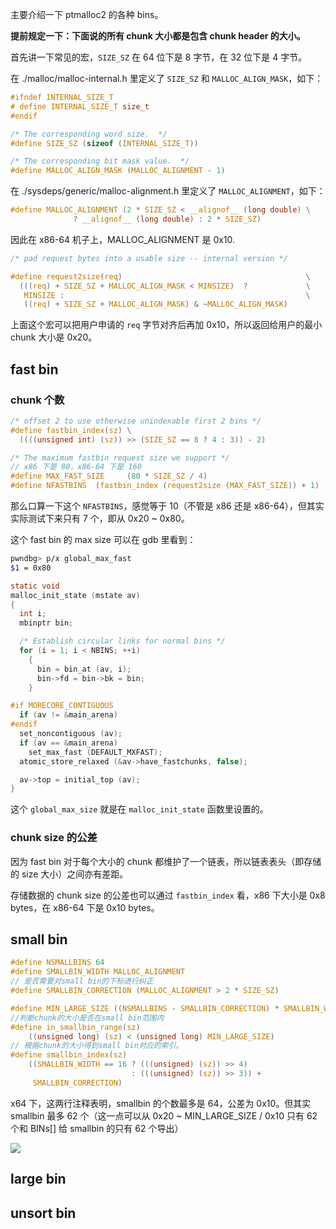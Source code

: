 主要介绍一下 ptmalloc2 的各种 bins。

**提前规定一下：下面说的所有 chunk 大小都是包含 chunk header 的大小。**

首先讲一下常见的宏，`SIZE_SZ` 在 64 位下是 8 字节，在 32 位下是 4 字节。

在 ./malloc/malloc-internal.h 里定义了 `SIZE_SZ` 和 `MALLOC_ALIGN_MASK`，如下：

```c
#ifndef INTERNAL_SIZE_T
# define INTERNAL_SIZE_T size_t
#endif

/* The corresponding word size.  */
#define SIZE_SZ (sizeof (INTERNAL_SIZE_T))

/* The corresponding bit mask value.  */
#define MALLOC_ALIGN_MASK (MALLOC_ALIGNMENT - 1)
```

在 ./sysdeps/generic/malloc-alignment.h 里定义了 `MALLOC_ALIGNMENT`，如下：

```c
#define MALLOC_ALIGNMENT (2 * SIZE_SZ < __alignof__ (long double) \
			  ? __alignof__ (long double) : 2 * SIZE_SZ)
```

因此在 x86-64 机子上，MALLOC_ALIGNMENT 是 0x10.

```c
/* pad request bytes into a usable size -- internal version */

#define request2size(req)                                         \
  (((req) + SIZE_SZ + MALLOC_ALIGN_MASK < MINSIZE)  ?             \
   MINSIZE :                                                      \
   ((req) + SIZE_SZ + MALLOC_ALIGN_MASK) & ~MALLOC_ALIGN_MASK)
```

上面这个宏可以把用户申请的 `req` 字节对齐后再加 0x10，所以返回给用户的最小 chunk 大小是 0x20。



## fast bin

### chunk 个数

```c
/* offset 2 to use otherwise unindexable first 2 bins */
#define fastbin_index(sz) \
  ((((unsigned int) (sz)) >> (SIZE_SZ == 8 ? 4 : 3)) - 2)

/* The maximum fastbin request size we support */
// x86 下是 80，x86-64 下是 160
#define MAX_FAST_SIZE     (80 * SIZE_SZ / 4)
#define NFASTBINS  (fastbin_index (request2size (MAX_FAST_SIZE)) + 1)
```

那么口算一下这个 `NFASTBINS`，感觉等于 10（不管是 x86 还是 x86-64），但其实实际测试下来只有 7 个，即从 0x20 ~ 0x80。

这个 fast bin 的 max size 可以在 gdb 里看到：

```bash
pwndbg> p/x global_max_fast
$1 = 0x80
```

```c
static void
malloc_init_state (mstate av)
{
  int i;
  mbinptr bin;

  /* Establish circular links for normal bins */
  for (i = 1; i < NBINS; ++i)
    {
      bin = bin_at (av, i);
      bin->fd = bin->bk = bin;
    }

#if MORECORE_CONTIGUOUS
  if (av != &main_arena)
#endif
  set_noncontiguous (av);
  if (av == &main_arena)
    set_max_fast (DEFAULT_MXFAST);
  atomic_store_relaxed (&av->have_fastchunks, false);

  av->top = initial_top (av);
}
```
这个 `global_max_size` 就是在 `malloc_init_state` 函数里设置的。 

### chunk size 的公差

因为 fast bin 对于每个大小的 chunk 都维护了一个链表，所以链表表头（即存储的 size 大小）之间亦有差距。

存储数据的 chunk size 的公差也可以通过 `fastbin_index` 看，x86 下大小是 0x8 bytes，在 x86-64 下是 0x10 bytes。



## small bin

```c
#define NSMALLBINS 64
#define SMALLBIN_WIDTH MALLOC_ALIGNMENT
// 是否需要对small bin的下标进行纠正
#define SMALLBIN_CORRECTION (MALLOC_ALIGNMENT > 2 * SIZE_SZ)

#define MIN_LARGE_SIZE ((NSMALLBINS - SMALLBIN_CORRECTION) * SMALLBIN_WIDTH)
//判断chunk的大小是否在small bin范围内
#define in_smallbin_range(sz)                                                  \
    ((unsigned long) (sz) < (unsigned long) MIN_LARGE_SIZE)
// 根据chunk的大小得到small bin对应的索引。
#define smallbin_index(sz)                                                     \
    ((SMALLBIN_WIDTH == 16 ? (((unsigned) (sz)) >> 4)                          \
                           : (((unsigned) (sz)) >> 3)) +                       \
     SMALLBIN_CORRECTION)
```

x64 下，这两行注释表明，smallbin 的个数最多是 64，公差为 0x10。但其实 smallbin 最多 62 个（这一点可以从 0x20 ~ MIN_LARGE_SIZE / 0x10 只有 62 个和 BINs[] 给 smallbin 的只有 62 个导出）


![](https://azeria-labs.com/wp-content/uploads/2019/05/bins-new.png)


## large bin

## unsort bin

